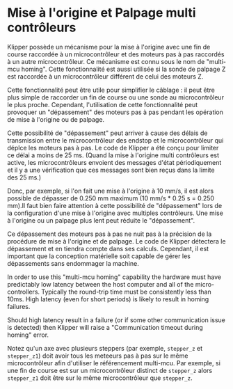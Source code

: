 # Mise à l'origine et Palpage multi contrôleurs

Klipper possède un mécanisme pour la mise à l'origine avec une fin de course raccordée à un microcontrôleur et des moteurs pas à pas raccordés à un autre microcontrôleur. Ce mécanisme est connu sous le nom de "multi-mcu homing". Cette fonctionnalité est aussi utilisée si la sonde de palpage Z est raccordée à un microcontrôleur différent de celui des moteurs Z.

Cette fonctionnalité peut être utile pour simplifier le câblage : il peut être plus simple de raccorder un fin de course ou une sonde au microcontrôleur le plus proche. Cependant, l'utilisation de cette fonctionnalité peut provoquer un "dépassement" des moteurs pas à pas pendant les opération de mise à l'origine ou de palpage.

Cette possibilité de "dépassement" peut arriver à cause des délais de transmission entre le microcontrôleur des endstop et le microcontrôleur qui déplce les moteurs pas à pas. Le code de Klipper a été conçu pour limiter ce délai a moins de 25 ms. (Quand la mise à l'origine multi contrôleurs est active, les microcontrôleurs envoient des messages d'état périodiquement et il y a une vérification que ces messages sont bien reçus dans la limite des 25 ms.)

Donc, par exemple, si l'on fait une mise à l'origine à 10 mm/s, il est alors possible de dépasser de 0.250 mm maximum (10 mm/s * 0.25 s = 0.250 mm).Il faut bien faire attention à cette possibilité de "dépassement" lors de la configuration d'une mise à l'origine avec multiples contrôleurs. Une mise à l'origine ou un palpage plus lent peut réduite le "dépassement".

Ce dépassement des moteurs pas à pas ne nuit pas à la précision de la procédure de mise à l'origine et de palpage. Le code de Klipper détectera le dépassement et en tiendra compte dans ses calculs. Cependant, il est important que la conception matérielle soit capable de gérer les dépassements sans endommager la machine.

In order to use this "multi-mcu homing" capability the hardware must have predictably low latency between the host computer and all of the micro-controllers. Typically the round-trip time must be consistently less than 10ms. High latency (even for short periods) is likely to result in homing failures.

Should high latency result in a failure (or if some other communication issue is detected) then Klipper will raise a "Communication timeout during homing" error.

Notez qu'un axe avec plusieurs steppers (par exemple, `stepper_z` et `stepper_z1`) doit avoir tous les meteeurs pas à pas sur le même microcontrôleur afin d'utiliser le référencement multi-mcu. Par exemple, si une fin de course est sur un microcontrôleur distinct de `stepper_z` alors `stepper_z1` doit être sur le même microcontrôleur que `stepper_z`.
